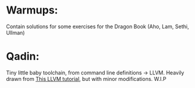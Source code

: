 # Warmups: 
Contain solutions for some exercises for the Dragon Book (Aho, Lam, Sethi, Ullman)

# Qadin:
Tiny little baby toolchain, from command line definitions -> LLVM. Heavily drawn from [This LLVM tutorial](https://llvm.org/docs/tutorial/index.html), but with minor modifications. W.I.P